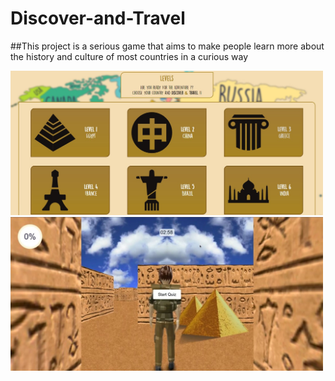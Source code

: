 # Discover-and-Travel

##This project is a serious game that aims to make people learn more about the history and culture of most countries in a curious way

<img src="tuto img/01.jpg" width=500>

<img src="tuto img/03.jpg" width=500>
